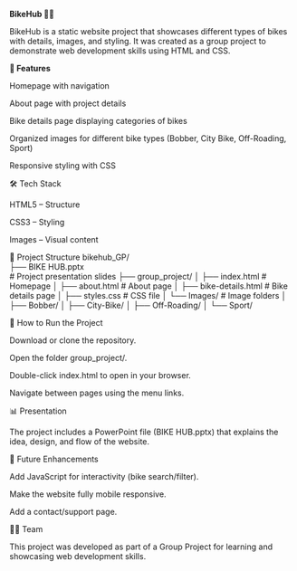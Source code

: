 <b>BikeHub 🚴‍♂️</b>

BikeHub is a static website project that showcases different types of bikes with details, images, and styling.
It was created as a group project to demonstrate web development skills using HTML and CSS.

📌<b> Features</b>

Homepage with navigation

About page with project details

Bike details page displaying categories of bikes

Organized images for different bike types (Bobber, City Bike, Off-Roading, Sport)

Responsive styling with CSS

🛠️ Tech Stack

HTML5 – Structure

CSS3 – Styling

Images – Visual content

📂 Project Structure
bikehub_GP/<br>
├── BIKE HUB.pptx<br>        # Project presentation slides
├── group_project/
│   ├── index.html         # Homepage
│   ├── about.html         # About page
│   ├── bike-details.html  # Bike details page
│   ├── styles.css         # CSS file
│   └── Images/            # Image folders
│       ├── Bobber/
│       ├── City-Bike/
│       ├── Off-Roading/
│       └── Sport/

🚀 How to Run the Project

Download or clone the repository.

Open the folder group_project/.

Double-click index.html to open in your browser.

Navigate between pages using the menu links.

📊 Presentation

The project includes a PowerPoint file (BIKE HUB.pptx) that explains the idea, design, and flow of the website.

🌱 Future Enhancements

Add JavaScript for interactivity (bike search/filter).

Make the website fully mobile responsive.

Add a contact/support page.

👨‍💻 Team

This project was developed as part of a Group Project for learning and showcasing web development skills.
